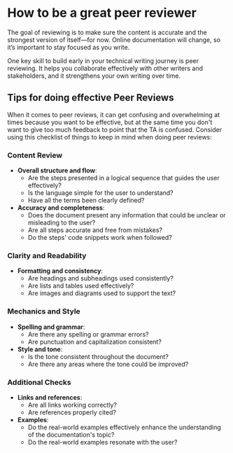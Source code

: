 # How to be a great peer reviewer

The goal of reviewing is to make sure the content is accurate and the strongest version of itself—for now. Online documentation will change, so it’s important to stay focused as you write.

One key skill to build early in your technical writing journey is peer reviewing. It helps you collaborate effectively with other writers and stakeholders, and it strengthens your own writing over time.

## Tips for doing effective Peer Reviews

When it comes to peer reviews, it can get confusing and overwhelming at times because you want to be effective, but at the same time you don't want to give too much feedback to point that the TA is confused. Consider using this checklist of things to keep in mind when doing peer reviews:

### Content Review

* **Overall structure and flow**:
  * Are the steps presented in a logical sequence that guides the user effectively?
  * Is the language simple for the user to understand?
  * Have all the terms been clearly defined?
* **Accuracy and completeness**:
  * Does the document present any information that could be unclear or misleading to the user?
  * Are all steps accurate and free from mistakes?
  * Do the steps' code snippets work when followed?

### Clarity and Readability

* **Formatting and consistency**:
  * Are headings and subheadings used consistently?
  * Are lists and tables used effectively?
  * Are images and diagrams used to support the text?

### Mechanics and Style

* **Spelling and grammar**:
  * Are there any spelling or grammar errors?
  * Are punctuation and capitalization consistent?
* **Style and tone**:
  * Is the tone consistent throughout the document?
  * Are there any areas where the tone could be improved?

### Additional Checks

* **Links and references**:
  * Are all links working correctly?
  * Are references properly cited?
* **Examples**:
  * Do the real-world examples effectively enhance the understanding of the documentation's topic?
  * Do the real-world examples resonate with the user?



